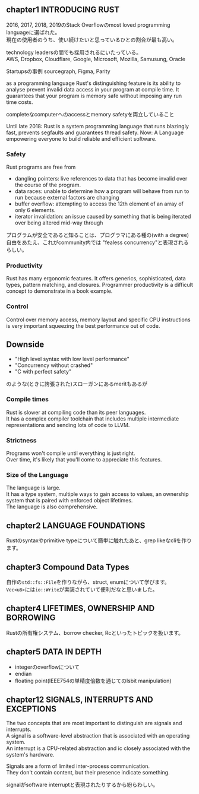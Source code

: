## chapter1 INTRODUCING RUST

2016, 2017, 2018, 2019のStack Overflowのmost loved programming languageに選ばれた。  
現在の使用者のうち、使い続けたいと思っているひとの割合が最も高い。

technology leadersの間でも採用されるにいたっている。  
AWS, Dropbox, Cloudflare, Google, Microsoft, Mozilla, Samusung, Oracle

Startupsの事例
sourcegraph, Figma, Parity

as a programming language Rust's distinguishing feature is its ability to analyse prevent invalid data access
in your program at compile time. It guarantees that your program is memory safe without imposing any run time costs.

completeなcomputerへのaccessとmemory safetyを両立していること

Until late 2018: Rust is a system programming language that runs blazingly fast, prevents segfaults and guarantees thread safety.
Now: A Language empowering everyone to build reliable and efficient software.

### Safety

Rust programs are free from

- dangling pointers: live references to data that has become invalid over the course of the program.
- data races: unable to determine how a program will behave from run to run because external factors are changing
- buffer overflow: attempting to access the 12th element of an array of only 6 elements.
- iterator invalidation: an issue caused by something that is being iterated over being altered mid-way through

プログラムが安全であると知ることは、プログラマにある種の(with a degree)自由をあたえ、これがcommunity内では
"fealess concurrency"と表現されるらしい。


### Productivity

Rust has many ergonomic features. It offers generics, sophisticated, data types, pattern matching, and closures.
Programmer productivity is a difficult concept to demonstrate in a book example.

### Control

Control over memory access, memory layout and specific CPU instructions is very important squeezing the best performance out of code.


## Downside

- "High level syntax with low level performance"
- "Concurrency without crashed"
- "C with perfect safety"

のような(ときに誇張された)スローガンにあるmeritもあるが

### Compile times

Rust is slower at compiling code than its peer languages.  
It has a complex compiler toolchain that includes multiple intermediate representations and sending lots of code to LLVM.


### Strictness

Programs won't compile until everything is just right.  
Over time, it's likely that you'll come to appreciate this features.


### Size of the Language

The language is large.  
It has a type system, multiple ways to gain access to values, an ownership system that is paired with enforced object lifetimes.  
The language is also comprehensive.



## chapter2 LANGUAGE FOUNDATIONS

Rustのsyntaxやprimitive typeについて簡単に触れたあと、grep likeなcliを作ります。

## chapter3 Compound Data Types

自作の`std::fs::File`を作りながら、struct, enumについて学びます。  
`Vec<u8>`には`io::Write`が実装されていて便利だなと思いました。

## chapter4 LIFETIMES, OWNERSHIP AND BORROWING

Rustの所有権システム、borrow checker, Rcといったトピックを扱います。

## chapter5 DATA IN DEPTH

* integerのoverflowについて  
* endian
* floating point(IEEE754の単精度倍数を通じてのlsbit manipulation)

## chapter12 SIGNALS, INTERRUPTS AND EXCEPTIONS

The two concepts that are most important to distinguish are signals and interrupts.  
A signal is a software-level abstraction that is associated with an operating system.  
An interrupt is a CPU-related abstraction and ic closely associated with the system's hardware.

Signals are a form of limited inter-process communication.  
They don't contain content, but their presence indicate something.

signalがsoftware interruptと表現されたりするから紛らわしい。